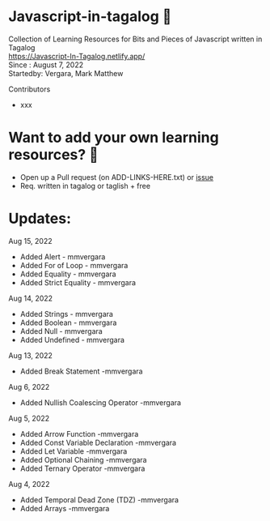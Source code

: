 # Javascript-in-tagalog 🌟
Collection of Learning Resources for Bits and Pieces of Javascript written in Tagalog <br/>
https://Javascript-In-Tagalog.netlify.app/ <br/>
Since : August 7, 2022 <br/>
Startedby: Vergara, Mark Matthew <br/>

Contributors
- xxx

# Want to add your own learning resources? 🌟
- Open up a Pull request (on ADD-LINKS-HERE.txt) or [issue](https://github.com/mmvergara/Javascript-In-Tagalog/issues)
- Req. written in tagalog or taglish + free

# Updates:

Aug 15, 2022
- Added Alert - mmvergara
- Added For of Loop - mmvergara
- Added Equality - mmvergara
- Added Strict Equality - mmvergara

Aug 14, 2022
- Added Strings - mmvergara
- Added Boolean - mmvergara
- Added Null - mmvergara
- Added Undefined - mmvergara

Aug 13, 2022
- Added Break Statement -mmvergara

Aug 6, 2022
- Added Nullish Coalescing Operator -mmvergara

Aug 5, 2022
- Added Arrow Function -mmvergara
- Added Const Variable Declaration -mmvergara
- Added Let Variable -mmvergara
- Added Optional Chaining -mmvergara
- Added Ternary Operator -mmvergara

Aug 4, 2022
- Added Temporal Dead Zone (TDZ) -mmvergara
- Added Arrays -mmvergara

